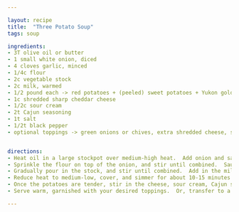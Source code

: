 ```yaml
---

layout: recipe
title:  "Three Potato Soup"
tags: soup

ingredients:
- 3T olive oil or butter
- 1 small white onion, diced
- 4 cloves garlic, minced
- 1/4c flour
- 2c vegetable stock
- 2c milk, warmed
- 1/2 pound each -> red potatoes + (peeled) sweet potatoes + Yukon gold potatoes, diced
- 1c shredded sharp cheddar cheese
- 1/2c sour cream
- 2t Cajun seasoning
- 1t salt
- 1/2t black pepper
- optional toppings -> green onions or chives, extra shredded cheese, sour cream


directions:
- Heat oil in a large stockpot over medium-high heat.  Add onion and sauté for 5 minutes, stirring occasionally, until soft.  Stir in the garlic and sauté for an additional 1-2 minutes, stirring occasionally, until fragrant.  
- Sprinkle the flour on top of the onion, and stir until combined.  Sauté for an additional minute to cook the flour, stirring occasionally.  
- Gradually pour in the stock, and stir until combined.  Add in the milk and potatoes, and stir until combined.  Continue cooking until the mixture reaches a simmer, but is not boiling.
- Reduce heat to medium-low, cover, and simmer for about 10-15 minutes or until the potatoes are soft, stirring every few minutes so that the bottom of the pot does not burn.  (The smaller you dice your potatoes, the faster they will cook.)
- Once the potatoes are tender, stir in the cheese, sour cream, Cajun seasoning, salt, and pepper until combined.  Taste, and season with additional salt or pepper if needed.
- Serve warm, garnished with your desired toppings.  Or, transfer to a sealed container and refrigerate for up to 3 days.

---
```

